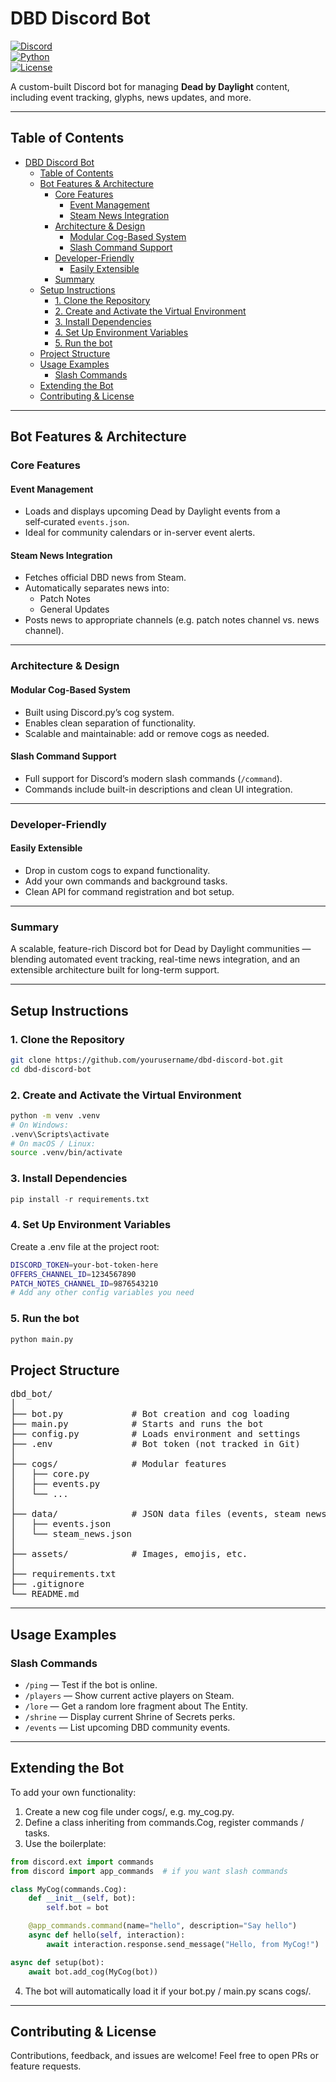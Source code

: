 # DBD Discord Bot

[![Discord](https://img.shields.io/discord/your-server-id.svg?label=Discord&logo=discord&color=7289da)](https://discord.gg/your-invite-link)  
[![Python](https://img.shields.io/badge/python-3.10+-blue.svg)](https://www.python.org/)  
[![License](https://img.shields.io/github/license/yourusername/dbd-discord-bot.svg)](LICENSE)  

A custom-built Discord bot for managing **Dead by Daylight** content, including event tracking, glyphs, news updates, and more.

---

## Table of Contents

- [DBD Discord Bot](#dbd-discord-bot)
  - [Table of Contents](#table-of-contents)
  - [Bot Features \& Architecture](#bot-features--architecture)
    - [Core Features](#core-features)
      - [Event Management](#event-management)
      - [Steam News Integration](#steam-news-integration)
    - [Architecture \& Design](#architecture--design)
      - [Modular Cog-Based System](#modular-cog-based-system)
      - [Slash Command Support](#slash-command-support)
    - [Developer-Friendly](#developer-friendly)
      - [Easily Extensible](#easily-extensible)
    - [Summary](#summary)
  - [Setup Instructions](#setup-instructions)
    - [1. Clone the Repository](#1-clone-the-repository)
    - [2. Create and Activate the Virtual Environment](#2-create-and-activate-the-virtual-environment)
    - [3. Install Dependencies](#3-install-dependencies)
    - [4. Set Up Environment Variables](#4-set-up-environment-variables)
    - [5. Run the bot](#5-run-the-bot)
  - [Project Structure](#project-structure)
  - [Usage Examples](#usage-examples)
    - [Slash Commands](#slash-commands)
  - [Extending the Bot](#extending-the-bot)
  - [Contributing \& License](#contributing--license)

---

## Bot Features & Architecture

### Core Features

#### Event Management  
- Loads and displays upcoming Dead by Daylight events from a self‑curated `events.json`.  
- Ideal for community calendars or in-server event alerts.

#### Steam News Integration  
- Fetches official DBD news from Steam.  
- Automatically separates news into:
  - Patch Notes  
  - General Updates  
- Posts news to appropriate channels (e.g. patch notes channel vs. news channel).

---

### Architecture & Design

#### Modular Cog-Based System  
- Built using Discord.py’s cog system.  
- Enables clean separation of functionality.  
- Scalable and maintainable: add or remove cogs as needed.

#### Slash Command Support  
- Full support for Discord’s modern slash commands (`/command`).  
- Commands include built-in descriptions and clean UI integration.

---

### Developer-Friendly

#### Easily Extensible  
- Drop in custom cogs to expand functionality.  
- Add your own commands and background tasks.  
- Clean API for command registration and bot setup.

---

### Summary

A scalable, feature-rich Discord bot for Dead by Daylight communities —  
blending automated event tracking, real-time news integration, and an extensible architecture built for long-term support.

---

## Setup Instructions

### 1. Clone the Repository
```bash
git clone https://github.com/yourusername/dbd-discord-bot.git
cd dbd-discord-bot
```

### 2. Create and Activate the Virtual Environment

```bash
python -m venv .venv
# On Windows:
.venv\Scripts\activate
# On macOS / Linux:
source .venv/bin/activate
```

### 3. Install Dependencies

```python
pip install -r requirements.txt
```

### 4. Set Up Environment Variables

Create a .env file at the project root:

```bash
DISCORD_TOKEN=your-bot-token-here
OFFERS_CHANNEL_ID=1234567890
PATCH_NOTES_CHANNEL_ID=9876543210
# Add any other config variables you need
```

### 5. Run the bot

```bash
python main.py
```

## Project Structure

<pre>
dbd_bot/
│
├── bot.py             # Bot creation and cog loading
├── main.py            # Starts and runs the bot
├── config.py          # Loads environment and settings
├── .env               # Bot token (not tracked in Git)
│
├── cogs/              # Modular features
│   ├── core.py
│   ├── events.py
│   └── ...
│
├── data/              # JSON data files (events, steam news)
│   ├── events.json
│   └── steam_news.json
│
├── assets/            # Images, emojis, etc.
│
├── requirements.txt
├── .gitignore
└── README.md
</pre>

---

## Usage Examples

### Slash Commands

- `/ping` — Test if the bot is online.
- `/players` — Show current active players on Steam.
- `/lore` — Get a random lore fragment about The Entity.
- `/shrine` — Display current Shrine of Secrets perks.
- `/events` — List upcoming DBD community events.

---

## Extending the Bot

To add your own functionality:
   1. Create a new cog file under cogs/, e.g. my_cog.py.
   2. Define a class inheriting from commands.Cog, register commands / tasks.
   3. Use the boilerplate:

```python
from discord.ext import commands
from discord import app_commands  # if you want slash commands

class MyCog(commands.Cog):
    def __init__(self, bot):
        self.bot = bot

    @app_commands.command(name="hello", description="Say hello")
    async def hello(self, interaction):
        await interaction.response.send_message("Hello, from MyCog!")

async def setup(bot):
    await bot.add_cog(MyCog(bot))
```

   4. The bot will automatically load it if your bot.py / main.py scans cogs/.

---

## Contributing & License

Contributions, feedback, and issues are welcome!
Feel free to open PRs or feature requests.